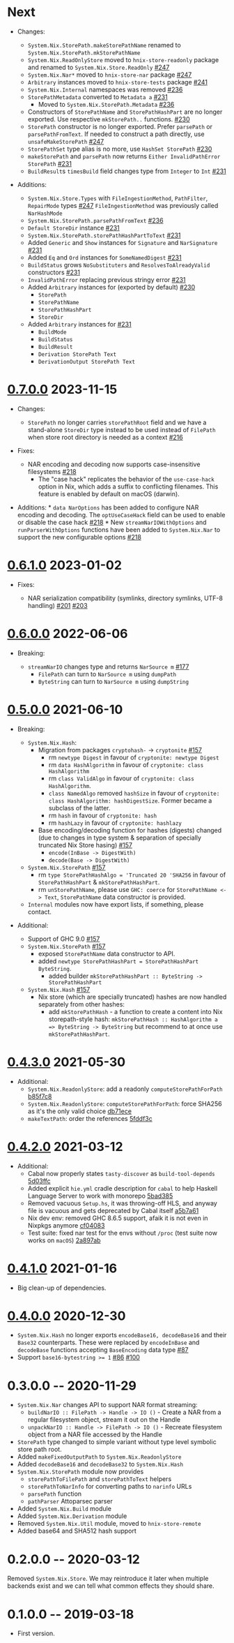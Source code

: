 # Next

* Changes:
   * `System.Nix.StorePath.makeStorePathName` renamed to `System.Nix.StorePath.mkStorePathName`
   * `System.Nix.ReadOnlyStore` moved to `hnix-store-readonly` package
     and renamed to `System.Nix.Store.ReadOnly` [#247](https://github.com/haskell-nix/hnix-store/pull/247)
   * `System.Nix.Nar*` moved to `hnix-store-nar` package [#247](https://github.com/haskell-nix/hnix-store/pull/247)
   * `Arbitrary` instances moved to `hnix-store-tests` package [#241](https://github.com/haskell-nix/hnix-store/pull/241)
   * `System.Nix.Internal` namespaces was removed [#236](https://github.com/haskell-nix/hnix-store/pull/236)
   * `StorePathMetadata` converted to `Metadata a` [#231](https://github.com/haskell-nix/hnix-store/pull/231)
     * Moved to `System.Nix.StorePath.Metadata` [#236](https://github.com/haskell-nix/hnix-store/pull/236)
   * Constructors of `StorePathName` and `StorePathHashPart` are no longer
     exported. Use respective `mkStorePath..` functions. [#230](https://github.com/haskell-nix/hnix-store/pull/230)
   * `StorePath` constructor is no longer exported.
     Prefer `parsePath` or `parsePathFromText`.
     If needed to construct a path directly, use `unsafeMakeStorePath` [#247](https://github.com/haskell-nix/hnix-store/pull/247)
   * `StorePathSet` type alias is no more, use `HashSet StorePath` [#230](https://github.com/haskell-nix/hnix-store/pull/230)
   * `makeStorePath` and `parsePath` now returns `Either InvalidPathError StorePath` [#231](https://github.com/haskell-nix/hnix-store/pull/231)
   * `BuildResult`s `timesBuild` field changes type from `Integer` to `Int` [#231](https://github.com/haskell-nix/hnix-store/pull/231)

* Additions:
   * `System.Nix.Store.Types` with `FileIngestionMethod`, `PathFilter`, `RepairMode` types  [#247](https://github.com/haskell-nix/hnix-store/pull/247)
     `FileIngestionMethod` was previously called `NarHashMode`
   * `System.Nix.StorePath.parsePathFromText` [#236](https://github.com/haskell-nix/hnix-store/pull/236)
   * `Default StoreDir` instance [#231](https://github.com/haskell-nix/hnix-store/pull/231)
   * `System.Nix.StorePath.storePathHashPartToText` [#231](https://github.com/haskell-nix/hnix-store/pull/231)
   * Added `Generic` and `Show` instances for
     `Signature` and `NarSignature` [#231](https://github.com/haskell-nix/hnix-store/pull/231)
   * Added `Eq` and `Ord` instances for `SomeNamedDigest` [#231](https://github.com/haskell-nix/hnix-store/pull/231)
   * `BuildStatus` grows `NoSubstituters` and `ResolvesToAlreadyValid` constructors [#231](https://github.com/haskell-nix/hnix-store/pull/231)
   * `InvalidPathError` replacing previous stringy error [#231](https://github.com/haskell-nix/hnix-store/pull/231)
   * Added `Arbitrary` instances for (exported by default) [#230](https://github.com/haskell-nix/hnix-store/pull/230)
     * `StorePath`
     * `StorePathName`
     * `StorePathHashPart`
     * `StoreDir`
   * Added `Arbitrary` instances for [#231](https://github.com/haskell-nix/hnix-store/pull/231)
     * `BuildMode`
     * `BuildStatus`
     * `BuildResult`
     * `Derivation StorePath Text`
     * `DerivationOutput StorePath Text`

# [0.7.0.0](https://github.com/haskell-nix/hnix-store/compare/core-0.6.1.0...core-0.7.0.0) 2023-11-15

* Changes:
    * `StorePath` no longer carries `storePathRoot` field and we
      have a stand-alone `StoreDir` type instead to be used instead of `FilePath`
      when store root directory is needed as a context [#216](https://github.com/haskell-nix/hnix-store/pull/216)

* Fixes:
    * NAR encoding and decoding now supports case-insensitive filesystems [#218](https://github.com/haskell-nix/hnix-store/pull/218)
      * The "case hack" replicates the behavior of the `use-case-hack` option in Nix, which adds a suffix to conflicting filenames.
        This feature is enabled by default on macOS (darwin).

* Additions:
      * `data NarOptions` has been added to configure NAR encoding and decoding. The `optUseCaseHack` field can be used to enable or disable the case hack [#218](https://github.com/haskell-nix/hnix-store/pull/218)
      * New `streamNarIOWithOptions` and `runParserWithOptions` functions have been added to `System.Nix.Nar` to support the new configurable options [#218](https://github.com/haskell-nix/hnix-store/pull/218)

# [0.6.1.0](https://github.com/haskell-nix/hnix-store/compare/core-0.6.0.0...core-0.6.1.0) 2023-01-02

* Fixes:

    * NAR serialization compatibility (symlinks, directory symlinks, UTF-8 handling) [#201](https://github.com/haskell-nix/hnix-store/pull/201) [#203](https://github.com/haskell-nix/hnix-store/pull/203)

# [0.6.0.0](https://github.com/haskell-nix/hnix-store/compare/core-0.5.0.0...core-0.6.0.0) 2022-06-06

* Breaking:

    * `streamNarIO` changes type and returns `NarSource m` [#177](https://github.com/haskell-nix/hnix-store/pull/177)
      * `FilePath` can turn to `NarSource m` using `dumpPath`
      * `ByteString` can turn to `NarSource m` using `dumpString`

# [0.5.0.0](https://github.com/haskell-nix/hnix-store/compare/0.4.3.0...core-0.5.0.0) 2021-06-10

* Breaking:

  * `System.Nix.Hash`:
    * Migration from packages `cryptohash-` -> `cryptonite` [#157](https://github.com/haskell-nix/hnix-store/pull/157/commits/97146b41cc87327625e02b81971aeb2fd7d66a3f)
      * rm `newtype Digest` in favour of `cryptonite: newtype Digest`
      * rm `data HashAlgorithm` in favour of `cryptonite: class HashAlgorithm`
      * rm `class ValidAlgo` in favour of `cryptonite: class HashAlgorithm`.
      * `class NamedAlgo` removed `hashSize` in favour of `cryptonite: class HashAlgorithm: hashDigestSize`. Former became a subclass of the latter.
      * rm `hash` in favour of `cryptonite: hash`
      * rm `hashLazy` in favour of `cryptonite: hashlazy`
    * Base encoding/decoding function for hashes (digests) changed (due to changes in type system & separation of specially truncated Nix Store hasing) [#157](https://github.com/haskell-nix/hnix-store/pull/157/commits/2af74986de8aef1a13dbfc955886f9935ca246a3)
      * `encode(InBase -> DigestWith)`
      * `decode(Base -> DigestWith)`
  * `System.Nix.StorePath` [#157](https://github.com/haskell-nix/hnix-store/pull/157/commits/2af74986de8aef1a13dbfc955886f9935ca246a3)
    * rm `type StorePathHashAlgo = 'Truncated 20 'SHA256` in favour of `StorePathHashPart` & `mkStorePathHashPart`.
    * rm `unStorePathName`, please use `GHC: coerce` for `StorePathName <-> Text`, `StorePathName` data constructor is provided.
  * `Internal` modules now have export lists, if something, please contact.

* Additional:

  * Support of GHC 9.0 [#157](https://github.com/haskell-nix/hnix-store/pull/157/commits/97146b41cc87327625e02b81971aeb2fd7d66a3f)
  * `System.Nix.StorePath` [#157](https://github.com/haskell-nix/hnix-store/pull/157/commits/2af74986de8aef1a13dbfc955886f9935ca246a3)
    * exposed `StorePathName` data constructor to API.
    * added `newtype StorePathHashPart = StorePathHashPart ByteString`.
      * added builder `mkStorePathHashPart :: ByteString -> StorePathHashPart`
  * `System.Nix.Hash` [#157](https://github.com/haskell-nix/hnix-store/pull/157/commits/2af74986de8aef1a13dbfc955886f9935ca246a3)
    * Nix store (which are specially truncated) hashes are now handled separately from other hashes:
      * add `mkStorePathHash` - a function to create a content into Nix storepath-style hash:
        `mkStorePathHash :: HashAlgorithm a => ByteString -> ByteString`
        but recommend to at once use `mkStorePathHashPart`.

# [0.4.3.0](https://github.com/haskell-nix/hnix-store/compare/0.4.2.0...0.4.3.0) 2021-05-30

* Additional:
  * `System.Nix.ReadonlyStore`: add a readonly `computeStorePathForPath` [b85f7c8](https://github.com/haskell-nix/hnix-store/commit/b85f7c875fe6b0bca939ffbcd8b9bd0ab1598aa0)
  * `System.Nix.ReadonlyStore`: `computeStorePathForPath`: force SHA256 as it's the only valid choice [db71ece](https://github.com/haskell-nix/hnix-store/commit/db71ecea3109c0ba270fa98a9041a8556e35217f)
  * `makeTextPath`: order the references [5fddf3c](https://github.com/haskell-nix/hnix-store/commit/5fddf3c66ba1bcabb72c4d6b6e09fb41a7acd62c)

# [0.4.2.0](https://github.com/haskell-nix/hnix-store/compare/0.4.1.0...0.4.2.0) 2021-03-12

* Additional:
  * Cabal now properly states `tasty-discover` as `build-tool-depends` [5d03ffc](https://github.com/haskell-nix/hnix-store/commit/5d03ffc4cde9448df05e84838ece70cc83b1b6c) 
  * Added explicit `hie.yml` cradle description for `cabal` to help Haskell Language Server to work with monorepo [5bad385](https://github.com/haskell-nix/hnix-store/commit/b5ad38573d27e0732d0fadfebd98de1f753b4f07)
  * Removed vacuous `Setup.hs`, it was throwing-off HLS, and anyway file is vacuous and gets deprecated by Cabal itself [a5b7a61](https://github.com/haskell-nix/hnix-store/commit/a5b7a614c0e0e11147a93b9a197c2a443afa3244)
  * Nix dev env: removed GHC 8.6.5 support, afaik it is not even in Nixpkgs anymore [cf04083](https://github.com/haskell-nix/hnix-store/commit/cf04083aba98ad40d183d1e26251101816cc07ae)
  * Test suite: fixed nar test for the envs without `/proc` (test suite now works on `macOS`) [2a897ab](https://github.com/haskell-nix/hnix-store/commit/2a897ab581c0501587ce04da6d6e3a6f543b1d72)


# [0.4.1.0](https://github.com/haskell-nix/hnix-store/compare/0.4.0.0...0.4.1.0) 2021-01-16

* Big clean-up of dependencies.

# [0.4.0.0](https://github.com/haskell-nix/hnix-store/compare/0.3.0.0...0.4.0.0) 2020-12-30

* `System.Nix.Hash` no longer exports `encodeBase16, decodeBase16` and their `Base32` counterparts.
    These were replaced by `encodeInBase` and `decodeBase` functions
    accepting `BaseEncoding` data type [#87](https://github.com/haskell-nix/hnix-store/pull/87)
* Support `base16-bytestring >= 1` [#86](https://github.com/haskell-nix/hnix-store/pull/86) [#100](https://github.com/haskell-nix/hnix-store/pull/100)

# 0.3.0.0 -- 2020-11-29

* `System.Nix.Nar` changes API to support NAR format streaming:
  * `buildNarIO :: FilePath -> Handle -> IO ()` - Create a NAR from a regular filesystem object, stream it out on the Handle
  * `unpackNarIO :: Handle -> FilePath -> IO ()` - Recreate filesystem object from a NAR file accessed by the Handle
* `StorePath` type changed to simple variant without type level
symbolic store path root.
* Added `makeFixedOutputPath` to `System.Nix.ReadonlyStore`
* Added `decodeBase16` and `decodeBase32` to `System.Nix.Hash`
* `System.Nix.StorePath` module now provides
  * `storePathToFilePath` and `storePathToText` helpers
  * `storePathToNarInfo` for converting paths to `narinfo` URLs
  * `parsePath` function
  * `pathParser` Attoparsec parser
* Added `System.Nix.Build` module
* Added `System.Nix.Derivation` module
* Removed `System.Nix.Util` module, moved to `hnix-store-remote`
* Added base64 and SHA512 hash support

# 0.2.0.0 -- 2020-03-12

Removed `System.Nix.Store`. We may reintroduce it later when multiple backends
exist and we can tell what common effects they should share.

# 0.1.0.0  -- 2019-03-18

* First version.
